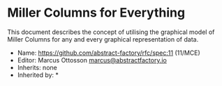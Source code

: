 # Miller Columns for Everything

This document describes the concept of utilising the graphical model of Miller Columns for any and every graphical representation of data.

* Name: https://github.com/abstract-factory/rfc/spec:11 (11/MCE)
* Editor: Marcus Ottosson <marcus@abstractfactory.io>
* Inherits: none
* Inherited by: *